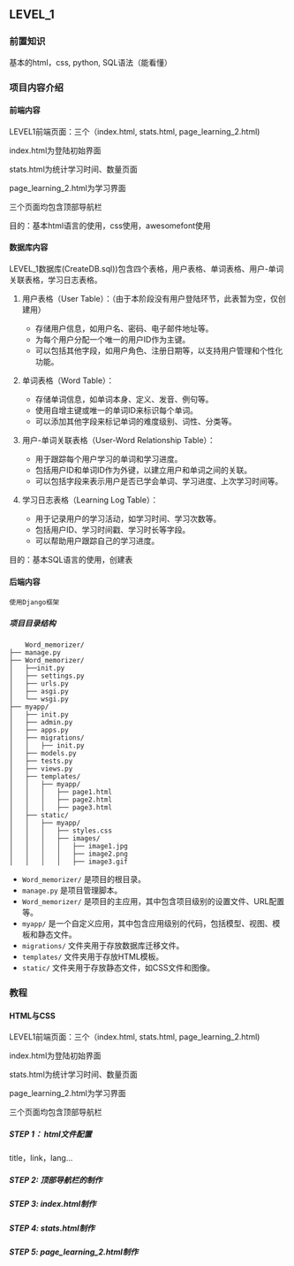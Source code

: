 ## LEVEL_1

### 前置知识

基本的html，css, python, SQL语法（能看懂）

### 项目内容介绍

#### 前端内容

LEVEL1前端页面：三个（index.html, stats.html, page_learning_2.html)

index.html为登陆初始界面

stats.html为统计学习时间、数量页面

page_learning_2.html为学习界面

三个页面均包含顶部导航栏

目的：基本html语言的使用，css使用，awesomefont使用

#### 数据库内容

LEVEL_1数据库(CreateDB.sql))包含四个表格，用户表格、单词表格、用户-单词关联表格，学习日志表格。

1. 用户表格（User Table）：（由于本阶段没有用户登陆环节，此表暂为空，仅创建用）

   * 存储用户信息，如用户名、密码、电子邮件地址等。
   * 为每个用户分配一个唯一的用户ID作为主键。
   * 可以包括其他字段，如用户角色、注册日期等，以支持用户管理和个性化功能。
2. 单词表格（Word Table）：

   * 存储单词信息，如单词本身、定义、发音、例句等。
   * 使用自增主键或唯一的单词ID来标识每个单词。
   * 可以添加其他字段来标记单词的难度级别、词性、分类等。
3. 用户-单词关联表格（User-Word Relationship Table）：

   * 用于跟踪每个用户学习的单词和学习进度。
   * 包括用户ID和单词ID作为外键，以建立用户和单词之间的关联。
   * 可以包括字段来表示用户是否已学会单词、学习进度、上次学习时间等。
4. 学习日志表格（Learning Log Table）：

   * 用于记录用户的学习活动，如学习时间、学习次数等。
   * 包括用户ID、学习时间戳、学习时长等字段。
   * 可以帮助用户跟踪自己的学习进度。

目的：基本SQL语言的使用，创建表

#### 后端内容

    使用Django框架

##### 项目目录结构

```
    Word_memorizer/
├── manage.py
├── Word_memorizer/
│   ├──init.py
│   ├── settings.py
│   ├── urls.py
│   ├── asgi.py
│   └── wsgi.py
├── myapp/
│   ├── init.py
│   ├── admin.py
│   ├── apps.py
│   ├── migrations/
│   │   ├── init.py
│   ├── models.py
│   ├── tests.py
│   ├── views.py
│   ├── templates/
│   │   ├── myapp/
│   │   │   ├── page1.html
│   │   │   ├── page2.html
│   │   │   ├── page3.html
│   ├── static/
│   │   ├── myapp/
│   │   │   ├── styles.css
│   │   │   ├── images/
│   │   │   │   ├── image1.jpg
│   │   │   │   ├── image2.png
│   │   │   │   ├── image3.gif
```

* `Word_memorizer/` 是项目的根目录。
* `manage.py` 是项目管理脚本。
* `Word_memorizer/` 是项目的主应用，其中包含项目级别的设置文件、URL配置等。
* `myapp/` 是一个自定义应用，其中包含应用级别的代码，包括模型、视图、模板和静态文件。
* `migrations/` 文件夹用于存放数据库迁移文件。
* `templates/` 文件夹用于存放HTML模板。
* `static/` 文件夹用于存放静态文件，如CSS文件和图像。

### 教程

#### HTML与CSS

LEVEL1前端页面：三个（index.html, stats.html, page_learning_2.html)

index.html为登陆初始界面

stats.html为统计学习时间、数量页面

page_learning_2.html为学习界面

三个页面均包含顶部导航栏

##### STEP 1： html文件配置
title，link，lang...
##### STEP 2:  顶部导航栏的制作
##### STEP 3:  index.html制作
##### STEP 4:  stats.html制作
##### STEP 5:  page_learning_2.html制作
